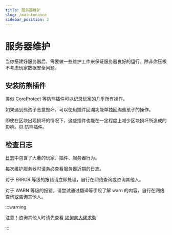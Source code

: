 ```yaml
---
title: 服务器维护
slug: /maintenance
sidebar_position: 2
---
```


# 服务器维护

当你搭建好服务器后，需要做一些维护工作来保证服务器良好的运行，除非你压根不考虑玩家数据安全问题。

## 安装防熊插件

类似 CoreProtect 等防熊插件可以记录玩家的几乎所有操作。

如果遇到熊孩子恶意毁坏，可以使用插件回溯功能单独回溯熊孩子的操作。

即使在区块出现损坏的情况下，这些插件也能在一定程度上减少区块损坏所造成的影响。见 [防熊插件](https://yizhan.wiki/NitWikit/Java/AntiGrief)。

## 检查日志

[日志](/docs/start/basic/basic.md)中包含了大量的玩家、插件、服务器行为。

每次维护服务器时请务必查看服务器近期的日志。

对于 ERROR 等级的报错请立即处理，自行在网络查询或咨询其他人。

对于 WARN 等级的报错，请尝试通过翻译等手段了解 warn 的内容，自行在网络查询或咨询其他人。

:::warning

注意！咨询其他人时请先查看 [如何向大佬求助](/docs/start/ask-for-help.md)

:::

